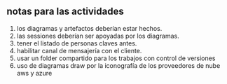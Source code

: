 
## notas para las actividades
1. los diagramas y artefactos deberían estar hechos.
1. las sessiones deberían ser apoyadas por los diagramas.
1. tener el listado de personas claves antes.
1. habilitar canal de mensajería con el cliente.
1. usar un folder compartido para los trabajos con control de versiones
1. uso de diagramas draw por la iconografía de los proveedores de nube aws y azure
